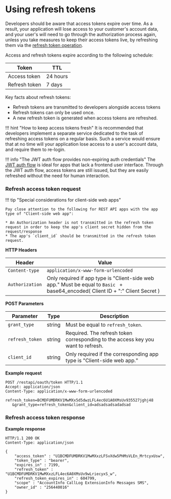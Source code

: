# Using refresh tokens

Developers should be aware that access tokens expire over time. As a result, your application will lose access to your customer's account data, and your user's will need to go through the authorization process again, unless you take measures to keep their access tokens live, by refreshing them via the [refresh token operation](https://developers.ringcentral.com/api-reference/Get-Token#section-refresh-token-flow).

Access and refresh tokens expire according to the following schedule:

| Token | TTL |
|-|-|
| Access token | 24 hours |
| Refresh token | 7 days |

Key facts about refresh tokens:

* Refresh tokens are transmitted to developers alongside access tokens
* Refresh tokens can only be used once. 
* A new refresh token is generated when access tokens are refreshed. 

!!! hint "How to keep access tokens fresh"
    It is recommended that developers implement a separate service dedicated to the task of refreshing access tokens on a regular basis. Such a service would ensure that at no time will your application lose access to a user's account data, and require them to re-login. 

!!! info "The JWT auth flow provides non-expiring auth credentials"
    The [JWT auth flow](../jwt-flow/) is ideal for apps that lack a frontend user interface. Through the JWT auth flow, access tokens are still issued, but they are easily refreshed without the need for human interaction.

### Refresh access token request

!!! tip "Special considerations for client-side web apps"

    Pay close attention to the following for REST API apps with the app type of "Client-side web app":
	
	* An Authorization header is not transmitted in the refresh token request in order to keep the app's client secret hidden from the request/response
	* The app's `client_id` should be transmitted in the refresh token request.

**HTTP Headers**

| Header           | Value                                                      |
| ---------------- | ---------------------------------------------------------- |
| `Content-type`   | `application/x-www-form-urlencoded`                        |
| `Authorization`  | Only required if app type is "Client-side web app." Must be equal to `Basic ` + base64_encoded( Client ID + ":" Client Secret ) |

**POST Parameters**

| Parameter       | Type   | Description |
| --------------- | ------ | ----------- |
| `grant_type`    | string | Must be equal to `refresh_token`. |
| `refresh_token` | string | Required. The refresh token corresponding to the access key you want to refresh. |
| `client_id`     | string | Only required if the corresponding app type is "Client-side web app." |

**Example request**

```http
POST /restapi/oauth/token HTTP/1.1
Accept: application/json
Content-Type: application/x-www-form-urlencoded

refresh_token=BCMDFUMDRKV1MwMXx5d5dwzLFL4ec6U1A0XMsUv935527jghj48
   &grant_type=refresh_token&client_id=adsadsadsadadsad
```

### Refresh access token response

**Example response**

```http
HTTP/1.1 200 OK
Content-Type: application/json

{
    "access_token" : "U1BCMDFUMDRKV1MwMXxzLFSvXdw5PHMsVLEn_MrtcyxUsw",
    "token_type" : "bearer",
    "expires_in" : 7199,
    "refresh_token" : "U1BCMDFUMDRKV1MwMXxzLFL4ec6A0XMsUv9wLriecyxS_w",
    "refresh_token_expires_in" : 604799,
    "scope" : "AccountInfo CallLog ExtensionInfo Messages SMS",
    "owner_id" : "256440016"
}
```
